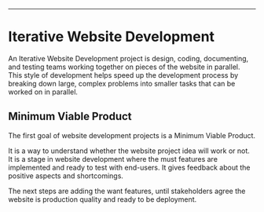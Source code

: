 ---

<!-- toc -->

# Iterative Website Development

An Iterative Website Development project is  design, coding, documenting, and testing teams working together on pieces of the website in parallel. This style of development helps speed up the development process by breaking down large, complex problems into smaller tasks that can be worked on in parallel.

## Minimum Viable Product

The first goal of website development projects is a Minimum Viable Product.

It is a way to understand whether the website project idea will work or not. It is a stage in website development where the must features are implemented and ready to test with end-users. It gives feedback about the positive aspects and shortcomings.

The next steps are adding the want features, until stakeholders agree the website is production quality and ready to be deployment.
